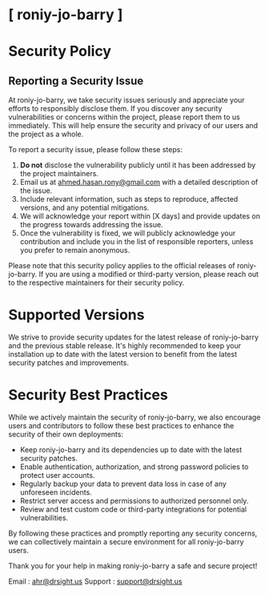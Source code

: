 # [ roniy-jo-barry ]

# Security Policy

## Reporting a Security Issue

At roniy-jo-barry, we take security issues seriously and appreciate your efforts to responsibly disclose them. If you discover any security vulnerabilities or concerns within the project, please report them to us immediately. This will help ensure the security and privacy of our users and the project as a whole.

To report a security issue, please follow these steps:

1. **Do not** disclose the vulnerability publicly until it has been addressed by the project maintainers.
2. Email us at [ahmed.hasan.rony@gmail.com](mailto:ahmed.hasan.rony@gmail.com) with a detailed description of the issue.
3. Include relevant information, such as steps to reproduce, affected versions, and any potential mitigations.
4. We will acknowledge your report within [X days] and provide updates on the progress towards addressing the issue.
5. Once the vulnerability is fixed, we will publicly acknowledge your contribution and include you in the list of responsible reporters, unless you prefer to remain anonymous.

Please note that this security policy applies to the official releases of roniy-jo-barry. If you are using a modified or third-party version, please reach out to the respective maintainers for their security policy.

# Supported Versions

We strive to provide security updates for the latest release of roniy-jo-barry and the previous stable release. It's highly recommended to keep your installation up to date with the latest version to benefit from the latest security patches and improvements.

# Security Best Practices

While we actively maintain the security of roniy-jo-barry, we also encourage users and contributors to follow these best practices to enhance the security of their own deployments:

- Keep roniy-jo-barry and its dependencies up to date with the latest security patches.
- Enable authentication, authorization, and strong password policies to protect user accounts.
- Regularly backup your data to prevent data loss in case of any unforeseen incidents.
- Restrict server access and permissions to authorized personnel only.
- Review and test custom code or third-party integrations for potential vulnerabilities.

By following these practices and promptly reporting any security concerns, we can collectively maintain a secure environment for all roniy-jo-barry users.

Thank you for your help in making roniy-jo-barry a safe and secure project!

Email : [ahr@drsight.us](mailto:ahr@drsight.us)
Support : [support@drsight.us](mailto:support@drsight.us)


